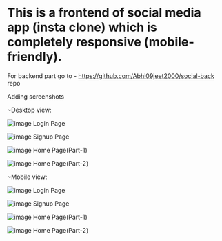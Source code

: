# This is a frontend of social media app (insta clone) which is completely responsive (mobile-friendly).
For backend part go to - https://github.com/Abhi09jeet2000/social-back repo

Adding screenshots

~Desktop view: 

![image](https://user-images.githubusercontent.com/65527851/205610258-5df5e2c4-a104-4072-8320-f55b1367b1b9.png)
Login Page



![image](https://user-images.githubusercontent.com/65527851/205610585-0f653221-9df0-41de-9a5a-d95663f000a6.png)
Signup Page



![image](https://user-images.githubusercontent.com/65527851/205610692-0ed52d7d-1654-4a82-8a2f-58d8419b06e4.png)
Home Page(Part-1)



![image](https://user-images.githubusercontent.com/65527851/205610806-8aec43a9-3a6a-484e-a32d-a5f2748f2c8f.png)
Home Page(Part-2)



~Mobile view:

![image](https://user-images.githubusercontent.com/65527851/205611010-37ce8dd0-1cba-4a31-81b7-1bef53be9a53.png)
Login Page



![image](https://user-images.githubusercontent.com/65527851/205611569-1d97ce4a-4327-40e4-aa29-c913885869eb.png)
Signup Page



![image](https://user-images.githubusercontent.com/65527851/205611673-a460bb09-f3a1-4b04-b28f-3d6cc1b66c59.png)
Home Page(Part-1)



![image](https://user-images.githubusercontent.com/65527851/205612204-88a1bdd5-2849-4990-a45e-f340183061ca.png)
Home Page(Part-2)
